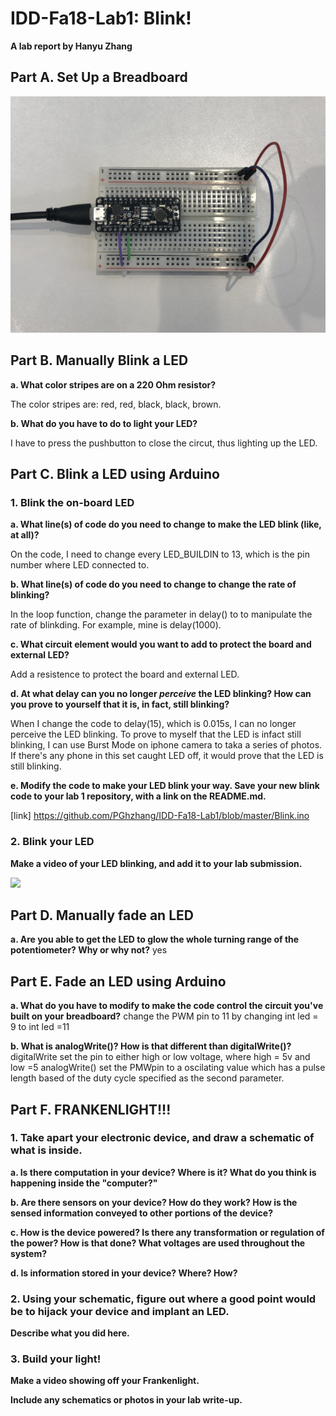 # IDD-Fa18-Lab1: Blink!

**A lab report by Hanyu Zhang**

## Part A. Set Up a Breadboard

![alt text](https://github.com/PGhzhang/IDD-Fa18-Lab1/blob/master/IMG_5890.jpg)


## Part B. Manually Blink a LED

**a. What color stripes are on a 220 Ohm resistor?**

The color stripes are: red, red, black, black, brown.

**b. What do you have to do to light your LED?**

I have to press the pushbutton to close the circut, thus lighting up the LED.



## Part C. Blink a LED using Arduino

### 1. Blink the on-board LED

**a. What line(s) of code do you need to change to make the LED blink (like, at all)?**

On the code, I need to change every LED_BUILDIN to 13, which is the pin number where LED connected to.

**b. What line(s) of code do you need to change to change the rate of blinking?**

In the loop function, change the parameter in delay() to to manipulate the rate of blinkding. For example, mine is delay(1000).

**c. What circuit element would you want to add to protect the board and external LED?**

Add a resistence to protect the board and external LED.

**d. At what delay can you no longer *perceive* the LED blinking? How can you prove to yourself that it is, in fact, still blinking?**

When I change the code to delay(15), which is 0.015s, I can no longer perceive the LED blinking. To prove to myself that the LED is infact still blinking, I can use Burst Mode on iphone camera to taka a series of photos. If there's any phone in this set caught LED off, it would prove that the LED is still blinking.

**e. Modify the code to make your LED blink your way. Save your new blink code to your lab 1 repository, with a link on the README.md.**

[link] https://github.com/PGhzhang/IDD-Fa18-Lab1/blob/master/Blink.ino


### 2. Blink your LED

**Make a video of your LED blinking, and add it to your lab submission.**

[![](http://img.youtube.com/vi/7ItRcAedLVQ/0.jpg)](http://www.youtube.com/watch?v=7ItRcAedLVQ "")


## Part D. Manually fade an LED

**a. Are you able to get the LED to glow the whole turning range of the potentiometer? Why or why not?**
yes

## Part E. Fade an LED using Arduino

**a. What do you have to modify to make the code control the circuit you've built on your breadboard?**
change the PWM pin to 11 by changing int led = 9 to int led =11

**b. What is analogWrite()? How is that different than digitalWrite()?**
digitalWrite set the pin to either high or low voltage, where high = 5v and low =5
analogWrite() set the PMWpin to a oscilating value which has a pulse length based of the duty cycle specified as the second parameter.

## Part F. FRANKENLIGHT!!!

### 1. Take apart your electronic device, and draw a schematic of what is inside. 

**a. Is there computation in your device? Where is it? What do you think is happening inside the "computer?"**

**b. Are there sensors on your device? How do they work? How is the sensed information conveyed to other portions of the device?**

**c. How is the device powered? Is there any transformation or regulation of the power? How is that done? What voltages are used throughout the system?**

**d. Is information stored in your device? Where? How?**

### 2. Using your schematic, figure out where a good point would be to hijack your device and implant an LED.

**Describe what you did here.**

### 3. Build your light!

**Make a video showing off your Frankenlight.**

**Include any schematics or photos in your lab write-up.**
